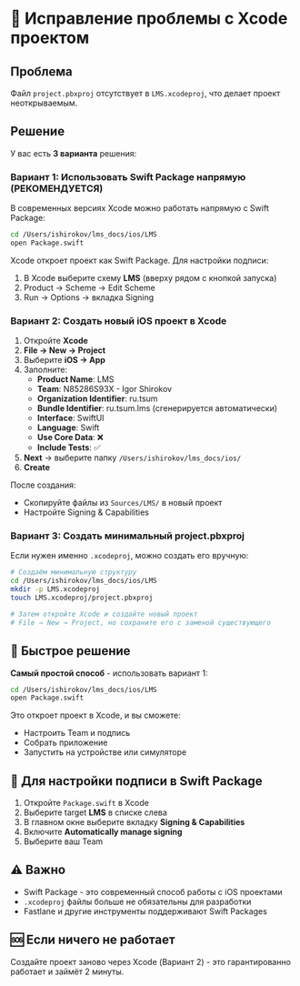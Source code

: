 # 🔧 Исправление проблемы с Xcode проектом

## Проблема
Файл `project.pbxproj` отсутствует в `LMS.xcodeproj`, что делает проект неоткрываемым.

## Решение

У вас есть **3 варианта** решения:

### Вариант 1: Использовать Swift Package напрямую (РЕКОМЕНДУЕТСЯ)

В современных версиях Xcode можно работать напрямую с Swift Package:

```bash
cd /Users/ishirokov/lms_docs/ios/LMS
open Package.swift
```

Xcode откроет проект как Swift Package. Для настройки подписи:
1. В Xcode выберите схему **LMS** (вверху рядом с кнопкой запуска)
2. Product → Scheme → Edit Scheme
3. Run → Options → вкладка Signing

### Вариант 2: Создать новый iOS проект в Xcode

1. Откройте **Xcode**
2. **File → New → Project**
3. Выберите **iOS → App**
4. Заполните:
   - **Product Name**: LMS
   - **Team**: N85286S93X - Igor Shirokov
   - **Organization Identifier**: ru.tsum
   - **Bundle Identifier**: ru.tsum.lms (сгенерируется автоматически)
   - **Interface**: SwiftUI
   - **Language**: Swift
   - **Use Core Data**: ❌
   - **Include Tests**: ✅
5. **Next** → выберите папку `/Users/ishirokov/lms_docs/ios/`
6. **Create**

После создания:
- Скопируйте файлы из `Sources/LMS/` в новый проект
- Настройте Signing & Capabilities

### Вариант 3: Создать минимальный project.pbxproj

Если нужен именно `.xcodeproj`, можно создать его вручную:

```bash
# Создаём минимальную структуру
cd /Users/ishirokov/lms_docs/ios/LMS
mkdir -p LMS.xcodeproj
touch LMS.xcodeproj/project.pbxproj

# Затем откройте Xcode и создайте новый проект
# File → New → Project, но сохраните его с заменой существующего
```

## 🚀 Быстрое решение

**Самый простой способ** - использовать вариант 1:

```bash
cd /Users/ishirokov/lms_docs/ios/LMS
open Package.swift
```

Это откроет проект в Xcode, и вы сможете:
- Настроить Team и подпись
- Собрать приложение
- Запустить на устройстве или симуляторе

## 📝 Для настройки подписи в Swift Package

1. Откройте `Package.swift` в Xcode
2. Выберите target **LMS** в списке слева
3. В главном окне выберите вкладку **Signing & Capabilities**
4. Включите **Automatically manage signing**
5. Выберите ваш Team

## ⚠️ Важно

- Swift Package - это современный способ работы с iOS проектами
- `.xcodeproj` файлы больше не обязательны для разработки
- Fastlane и другие инструменты поддерживают Swift Packages

## 🆘 Если ничего не работает

Создайте проект заново через Xcode (Вариант 2) - это гарантированно работает и займёт 2 минуты. 